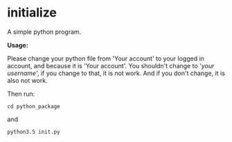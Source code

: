 # initialize
A simple python program.

**Usage:**

Please change your python file from 'Your account' to your logged in account, and because it is 'Your account'. You shouldn't change to '_your username_', if you change to that, it is not work. And if you don't change, it is also not work.

Then run:

<code>cd python_package</code>

and

<code>python3.5 init.py</code>
